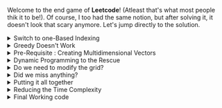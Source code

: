 Welcome to the end game of **Leetcode**! (Atleast that's what most people thik it to be!). Of course, I too had the same notion, but after solving it, it doesn't look that scary anymore. Let's jump directly to the solution.

<details>
	<summary>Switch to one-Based Indexing</summary>

### Switch to one-Based Indexing
If we switch to one based indexing, our corner cases would become almost non-existent. Why? If we hit a row or column with index `0`, we know that it has gone out of the boundary.

The conversion is easy.
<details>
	<summary>Code</summary>
  
```cpp
vector<vector<int>> new_grid(n + 1, vector<int>(n + 1, 0))

for(int i = 0; i < n; i++)
	for(int i = 0; j < n; j++)
		new_grid[i + 1][j + 1] = old_grid[i][j]
```

</details>
</details>

<details>
	<summary>Greedy Doesn't Work</summary>

### Greedy Doesn't Work!
No matter how many times I see this question, I always end up thinking that I can collect the maximum cherries using DP in the first trip (while modifying the grid, of course) and then, on the return journey, collect the maximum cherries of the new grid. However, this approach is incorrect, and I always forget the counter case. So, let's make it concrete here. Consider the following grid. Assume that the blank cells are indeed blank and you can pass through it (There are no thorns in this configuration).

|           	| **Col 1** 	| **Col 2** 	| **Col 3** 	| **Col 4** 	| **Col 5** 	| **Col 6** 	| **col 7** 	|
|:---------:	|:---------:	|:---------:	|:---------:	|:--------:	|:--------:	|:--------:	|:-------:	|
| **Row 1** 	|     1     	|     1     	|     1     	|     1    	|          	|          	|         	|
| **Row 2** 	|           	|           	|           	|     1    	|          	|          	|         	|
| **Row 3** 	|           	|           	|           	|     1    	|          	|          	|    1    	|
| **Row 4** 	|     1     	|           	|           	|     1    	|          	|          	|         	|
| **Row 5** 	|           	|           	|           	|     1    	|          	|          	|         	|
| **Row 6** 	|           	|           	|           	|     1    	|          	|          	|         	|
| **Row 7** 	|           	|           	|           	|     1    	|     1    	|     1    	|    1    	|

If you try to maximize the cherries in each trip, you'll end up taking the following path in Round 1
* Go right till column 4 (Cherries Collected --> 4)
* Go down till row 7 (Cherries collected --> 6)
* Go right till column 7 (Cherries collected --> 3)

Total --> 13

In the return trip, you have 2 options
* Go left till column 1 and go up till row 1
* Go up till row 1 and go left till column 1
As you can easily see, in both of these options, you can only collect a single cherry.

Total -->  1

So, you'll always end up leaving one cherry in the grid. However, if you play smart, you can collect all the cherries.
**Optimal Path**
* **Trip 1** : Go right till column 4, go down till row 3, go right till column 7 and then go down till row 7.
* **Trip 2** : Go left till  column 4, go up till row 4, go left till column 1 and then go up till row 1.
</details>

<details>
	<summary>Pre-Requisite : Creating Multidimensional Vectors</summary>

### Pre-Requisite : Creating Multidimensional vectors
Say, we want to create a 4D vector of dimension `mat[n][n][n][n]`, initialized with default values `def_val`. Let us see the results for each smaller dimension first.

**Creating a 1D Vector**

1) Concise Approach

<details>
	<summary>Code</summary>

```cpp
vector<int> mat(n, def_val)
```

</details>

**Creating a 2D Vector**

1) Naive Approach
<details>
	<summary>Code</summary>

```cpp
vector<vector<int>> mat(n)

for(auto &row_vec : mat)
	row_vec.resize(n, def_val)	
```

</details>

2) Concise Approach

<details>
	<summary>Code</summary>

```cpp
vector<vector<int>> mat(n, vector<int>(n, def_val))
```

</details>


**Creating a 3D Vector**

1) Naive Approach
<details>
	<summary>Code</summary>

```cpp
vector<vector<vector<int>>> mat(n, vector<vector<int>>(n, vector<vector<int>>(n, def_val)))
```
</details>

2) Concise Approach
<details>
	<summary>Code</summary>

```cpp
vector<vector<vector<int>>> mat(n)

for(auto &vec_2d: mat)
	vec_2d.resize(n, vector<int>(n, def_val))
```
</details>

**Creating a 4D Vector**

1) Naive Approach
<details>
	<summary>Code</summary>

```cpp
vector<vector<vector<vector<int>>>> mat(n, vector<vector<vector<int>>>(n, vector<vector<int>>(n, vector<int>(n, def_val))))
```
</details>

2) Concise Approach
<details>
	<summary>Code</summary>

```cpp
// Create a temporary 2D vector first
vector<vector<int>> vec_2d(n, vector<int>(n, def_val))

vector<vector<vector<vector<int>>>> mat(n)

for(auto &vec_3d: mat)
	vec_3d.resize(n, vec_2d)
```

</details>
</details>

<details>
	<summary>Dynamic Programming to the Rescue</summary>

### Dynamic Programming to the Rescue
It is clear that greedily picking the maximum cherries is not a feasible option. Consider any optimal path from `source` to `destination` and back again. If you notice carefully, it is the same as 2 persons collecting maximum cherries collectively, where one person starts from `(1, 1)` and goes to `(n, n)` , while the other person starts from `(n, n)` and goes to `(1,1)`. 

If you look even more closely, you'll observe that it is also the same as 2 persons starting simultaneously from `(n, n)` and going towards `(1, 1)`. Of course, if they are present at the same cell at the same time, only one of them would take the diamond present in that cell.

That's all the obsesrvation we need to solve this question.

Suppose, there are 2 persons `A` and `B`. Both the persons start from certain cells (possibly different) **at the same time** and try to reach the left-most cell of the grid,i.e, `(1,1)`. Of course, they should only take valid step, i.e, **up** or **left**.

Let us define `dp[x][y][p][q]` as **The maximum amount of diamonds(combined) that can be collected by both persons along their path to `(1, 1)` when Person `A` starts at the cell `(x, y)` while Person `B` starts at the cell `(p, q)`.** (We assume that if both the people reach the exact same cell at any point, only one of them would collect the diamond in that cell). Of course, it might happen that you are not able to reach `(1,1)` from the given starting positions. In that case, we set `dp[x][y][p][q] = minus_infinity`. 

Notice that our answer would be `dp[1][1][1][1]`. 

The transitions are simple. At the next time step, both the persons have to take a step (either to the *left* or *up*). Observe that these are independent events.

Here are the 4 possible scenario.

| **A's Move** 	| **B's Move** 	| **A's New Pos** 	| **B's New Pos** 	|
|--------------	|--------------	|-----------------	|-----------------	|
|    **Up**    	|    **Up**    	|   `(x - 1, y)`  	|   `(p - 1, q)`  	|
|    **Up**    	|   **Left**   	|   `(x - 1, y)`  	|   `(p, q - 1)`  	|
|   **Left**   	|    **Up**    	|   `(x, y - 1)`  	|   `(p - 1, q)`  	|
|   **Left**   	|   **Left**   	|   `(x, y - 1)`  	|   `(p, q - 1)`  	|


After each one of them has performed their move, we would like to know what is the maximum diamonds that can be collected from the new positions. Now, this has been converted to a typical dynamic programming problem.

To summarise, the transitions are :

<details>
	<summary>Transistions</summary>

```cpp
/* Ensure DP is intialized with minus infinity */
if (either of the cell is a thorn)
	continue

dp[x][y][p][q] = max(up_up, up_left, left_up, left_left)

// All the moves are invalid
if( dp[x][y][p][q] < 0 )
	continue

dp[x][y][p][q] += mat[x][y]

if( both cells are not the same)
	dp[x][y][p][q] += mat[p][q]
```
</details>

The Base Case ? : When both the persons start at `(1, 1)`. There's no possible move left, and they can only collect the diamond in that cell. Hence, `dp[1][1][1][1] = mat[1][1]`.

</details>

<details>
	<summary>Do we need to modify the grid?</summary>

### Do we need to modify the grid?
The answer is **No**. At first sight, it looks as if person `B` can visit a cell which has been already visited by person `A`. However, this is not true. And I'll leave it to you to prove the following result.

**Theorem** : The paths of both the  persons are disjoint and intersect **if and only if** they meet at the intersecting cell (at the same time). [In other words, person `B` cannot enter a cell which has already been visited by person `A` in the past (and vice-versa)).

</details>

<details>
	<summary>Did we miss anything?</summary>

### Did we miss anything?
Yes, it might happen that there is no path from source to destination. Hence, we need to ensure that we do not return a negative value (Either return `0` or return `-1` as per the requirements of the question).

</details>

<details>
	<summary>Putting it all together</summary>

### Putting it all Together
Just to re-iterate
1) Convert to one based indexing.
2) Create a 4D vector and initialize it to `minus_infinity`
3) Set the base case. (`dp[1][1][1][1] = new_grid[1][1]`)
4) For each of the **n^4** starting positions, compute the maximum value of the next move.
5) If no move is possible, skip it.
6) Make the best move, and take the diamong in the current cells.
7) Make sure not to double count the current cell (if they are identical)
8) If there is no path, return 0, else, return `dp[n][n][n][n]`

<details>
	<summary>Code</summary>

```cpp
const int m_inf = -1e5;

int Solution :: cherryPickup(vector<vector<int>> &oldGrid)
{
	int n = oldGrid.size();

	// Let us create 2 borders by switching to one based index
	vector<vector<int>> grid(n + 1, vector<int>(n + 1, 0));

	for(int i = 0 ; i < n; i++)
		for(int j = 0; j < n; j++)
			grid[i + 1][j + 1] = oldGrid[i][j];

	vector<vector<int>> vec_2d(n + 1, vector<int>(n + 1, m_inf));

	vector<vector<vector<vector<int>>>> dp(n + 1);
	for(auto &vec_3d : dp)
		vec_3d.resize(n + 1, vec_2d);

	/* dp[x][y][p][q] represents the maximum cherries that 2 persons can pick up
	 * if Person 1 goes from (x, y) ---> (1, 1) and Person 2 from (p, q) ---> (1, 1)
	 */

	// Base Case : Already at the destination
	dp[1][1][1][1] = grid[1][1];
	for(int x = 1; x <= n; x++)
	{
		for(int y = 1; y <= n; y++)
		{
			for(int p = 1; p <= n; p++)
			{
				for(int q = 1; q <= n; q++)
				{
					// Atleast one person is stuck
					if( (grid[x][y] == -1) or (grid[p][q] == -1))
						continue;

					int up_up = dp[x - 1][y][p - 1][q];
					int up_left = dp[x - 1][y][p][q - 1];
					int left_up = dp[x][y - 1][p - 1][q];
					int left_left = dp[x][y - 1][p][q - 1];

					int max_val = max(up_up, left_left);
					max_val = max(max_val, max(up_left, left_up));

					// No moves possible from here
					if(max_val < 0)
						continue;

					dp[x][y][p][q] = max_val + grid[x][y];

					// If they are not the same cell, add the contribution
					if( not (x == p and y == q))
						dp[x][y][p][q] += grid[p][q];
				}
			}
		}
	}

	// Don't forget to take maximum (if path doesn't exist)
	return max(0, dp[n][n][n][n]);
}
```
</details>
</details>


<details>
	<summary>Reducing the Time Complexity</summary>

### Reducing the Time Complexity
Notice that we are computing the answer for every possible pair of starting positions but in the end, we are only using the result of `dp[n][n][n][n]`. If you notice carefully, you'll see that if 2 persons start at the same time from cell at `(n, n)`, then there is a correlation between their co-ordinates at any given point of time.

**Lemma**
At any given point of time `(x + y) == (p + q)`, given both the people start from the same cell.

**Proof**
It is very easy to see that any step, person `A` would either take a step up, in which case, `x` reduces by 1, or takes a step left, in which case `y` reduces by 1. Hence, no matter what, the sum of the co-ordiantes, i.e `(x + y)` decreases exactly by 1. The same is true for the second person. Hence, this sum would be equal at all times, given they start from the same position.

So, now we don't need the fourth dimension in our DP table. We can recover it from the first three dimensions, effectively reducing the complexity to **O(n^3)** from **O(n^4)**.

**Everything remains the same except now we need to check if the recovered dimension goes out of bounds or not**. (Notice that we didn't need this check in the 4D DP case. Why?

</details>

<details>
	<summary>Final Working code</summary>

### Final Working Code

**Steps**
1) Convert to one based indexing.
2) Create a 3D vector and intialize it to `minus_infinity`
3) Set the base case, `dp[1][1][1] = new_grid[1][1][1]`
4) For each **n^3** states, do
	* Recover the fourth dimension.
	* Check whether it's going out of bounds or not.
	* Check if either of the current cells is a thorn.
	* Calculate the maximium profit from the next 4 moves.
	* If stuck from everywhere, skip.
	* Take the best move and also collect the diamond in the current cell.
	* Don't double count if you are in the same cell.
5) Make sure that the return value is atleast zero.

<details>
	<summary>Code</summary>

```cpp
const int m_inf = -1e5;

int Solution :: cherryPickup(vector<vector<int>> &oldGrid)
{
	int n = oldGrid.size();

	// Let us create 2 borders by switching to one based index
	vector<vector<int>> grid(n + 1, vector<int>(n + 1, 0));

	for(int i = 0 ; i < n; i++)
		for(int j = 0; j < n; j++)
			grid[i + 1][j + 1] = oldGrid[i][j];

	vector<vector<vector<int>>> dp(n + 1);

	for(auto &vec_2d: dp)
		vec_2d.resize(n + 1, vector<int>(n + 1, m_inf));

	/* dp[x][y][p][q] represents the maximum cherries that 2 persons can pick up
	 * if Person 1 goes from (x, y) ---> (1, 1) and Person 2 from (p, q) ---> (1, 1)
	 * We recover 'q' from (x + y) = ( p + q)
	 */

	dp[1][1][1] = grid[1][1];
	for(int x = 1; x <= n; x++)
	{
		for(int y = 1; y <= n; y++)
		{
			for(int p = 1; p <= n; p++)
			{
				int q = ( x + y ) - p;

				// This move can never happen
				if( q < 1 or q > n)
					continue;

				if( (grid[x][y] == -1) or (grid[p][q] == -1))
					continue;

				int up_up = dp[x - 1][y][p - 1];
				int up_left = dp[x - 1][y][p];
				int left_up = dp[x][y - 1][p - 1];
				int left_left = dp[x][y - 1][p];

				int max_val = max(up_up, left_left);
				max_val = max(max_val, max(up_left, left_up));

				// Don't miss this case
				if(max_val < 0)
					continue;

				dp[x][y][p] = max_val + grid[x][y];

				// If they are not the same cell, add the contribution
				if( not (x == p and y == q))
					dp[x][y][p] += grid[p][q];
			}
		}
	}

	// Don't forget to check this case
	return max(0, dp[n][n][n]);
}
```

</details>
</details>
